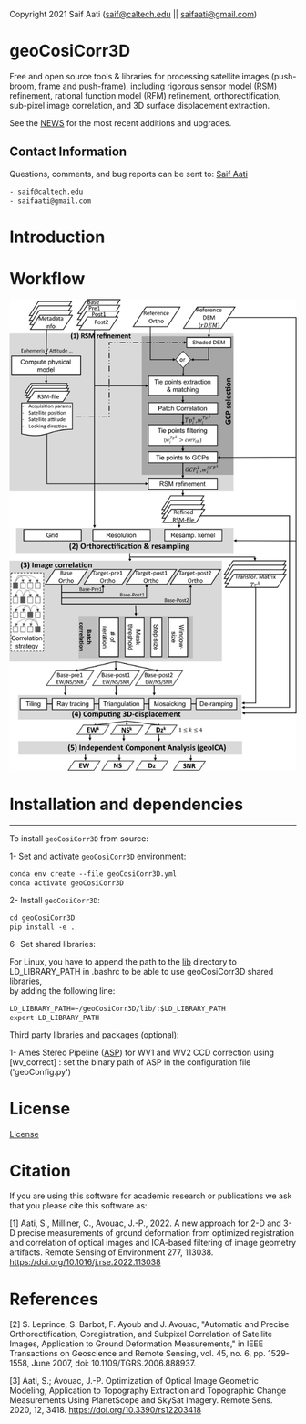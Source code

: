 Copyright 2021 Saif Aati (saif@caltech.edu || saifaati@gmail.com)

# geoCosiCorr3D

Free and open source tools & libraries for processing satellite images (push-broom, frame and push-frame), including rigorous sensor model (RSM) refinement, rational function model (RFM) refinement, orthorectification, sub-pixel image correlation, and 3D surface displacement extraction.

See the [NEWS](https://github.com/SaifAati/geoCosiCorr3D/blob/main/NEWS.md) for the most recent additions and upgrades.

Contact Information
-------------------

Questions, comments, and bug reports can be sent to:
[Saif Aati](mailto:saif@caltech.edu)

    - saif@caltech.edu
    - saifaati@gmail.com
# Introduction 


# Workflow 
![Alt text](Figs/WorkFlow.png?raw=true "Title")


# Installation and dependencies
--------------
To install `geoCosiCorr3D` from source:

1- Set and activate `geoCosiCorr3D` environment:

    conda env create --file geoCosiCorr3D.yml
    conda activate geoCosiCorr3D
2- Install `geoCosiCorr3D`:

    cd geoCosiCorr3D     
    pip install -e .
6- Set shared libraries:

For Linux, you have to append the path to the [lib](https://github.com/SaifAati/geoCosiCorr3D/blob/main/geoCosiCorr3D/lib/) directory to LD_LIBRARY_PATH in .bashrc to be able to use geoCosiCorr3D shared libraries,  
by adding the following line: 
    
    LD_LIBRARY_PATH=~/geoCosiCorr3D/lib/:$LD_LIBRARY_PATH
    export LD_LIBRARY_PATH


Third party libraries and packages (optional):

1- Ames Stereo Pipeline ([ASP](https://github.com/NeoGeographyToolkit/StereoPipeline.git)) for WV1 and WV2 CCD correction using [wv_correct] : set the binary path of ASP in the configuration file ('geoConfig.py')

# License
[License](LICENSE)

# Citation
If you are using this software for academic research or publications we ask that you please cite this software as:

<a id="1">[1]</a> Aati, S., Milliner, C., Avouac, J.-P., 2022. A new approach for 2-D and 3-D precise measurements of ground deformation from optimized registration and correlation of optical images and ICA-based filtering of image geometry artifacts. Remote Sensing of Environment 277, 113038. https://doi.org/10.1016/j.rse.2022.113038



# References

<a id="1">[2]</a> S. Leprince, S. Barbot, F. Ayoub and J. Avouac, "Automatic and Precise Orthorectification, Coregistration, and Subpixel Correlation of Satellite Images, Application to Ground Deformation Measurements," in IEEE Transactions on Geoscience and Remote Sensing, vol. 45, no. 6, pp. 1529-1558, June 2007, doi: 10.1109/TGRS.2006.888937.

<a id="1">[3]</a> Aati, S.; Avouac, J.-P. Optimization of Optical Image Geometric Modeling, Application to Topography Extraction and Topographic Change Measurements Using PlanetScope and SkySat Imagery. Remote Sens. 2020, 12, 3418. https://doi.org/10.3390/rs12203418









    

